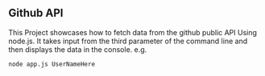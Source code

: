 ## Github API

This Project showcases how to fetch data from the github public API Using node.js.
It takes input from the third parameter of the command line and then displays the data in the console.
e.g.

```
node app.js UserNameHere
```
